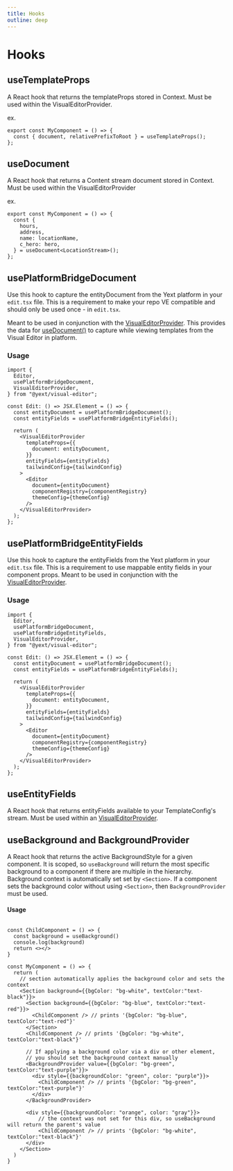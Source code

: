```yaml
---
title: Hooks
outline: deep
---
```


# Hooks

## useTemplateProps

A React hook that returns the templateProps stored in Context. Must be used within the VisualEditorProvider.

ex.

```tsx
export const MyComponent = () => {
  const { document, relativePrefixToRoot } = useTemplateProps();
};
```

## useDocument

A React hook that returns a Content stream document stored in Context. Must be used within the VisualEditorProvider

ex.

```tsx
export const MyComponent = () => {
  const {
    hours,
    address,
    name: locationName,
    c_hero: hero,
  } = useDocument<LocationStream>();
};
```

## usePlatformBridgeDocument

Use this hook to capture the entityDocument from the Yext platform in your `edit.tsx` file.
This is a requirement to make your repo VE compatible and should only be used once - in `edit.tsx`.

Meant to be used in conjunction with the [VisualEditorProvider](../utils/README.md#visualeditorprovider). This provides the data for [useDocument()](#usedocument) to capture while viewing templates from the Visual Editor in platform.

### Usage

```tsx
import {
  Editor,
  usePlatformBridgeDocument,
  VisualEditorProvider,
} from "@yext/visual-editor";

const Edit: () => JSX.Element = () => {
  const entityDocument = usePlatformBridgeDocument();
  const entityFields = usePlatformBridgeEntityFields();

  return (
    <VisualEditorProvider
      templateProps={{
        document: entityDocument,
      }}
      entityFields={entityFields}
      tailwindConfig={tailwindConfig}
    >
      <Editor
        document={entityDocument}
        componentRegistry={componentRegistry}
        themeConfig={themeConfig}
      />
    </VisualEditorProvider>
  );
};
```

## usePlatformBridgeEntityFields

Use this hook to capture the entityFields from the Yext platform in your `edit.tsx` file.
This is a requirement to use mappable entity fields in your component props.
Meant to be used in conjunction with the [VisualEditorProvider](../utils/README.md#visualeditorprovider).

### Usage

```tsx
import {
  Editor,
  usePlatformBridgeDocument,
  usePlatformBridgeEntityFields,
  VisualEditorProvider,
} from "@yext/visual-editor";

const Edit: () => JSX.Element = () => {
  const entityDocument = usePlatformBridgeDocument();
  const entityFields = usePlatformBridgeEntityFields();

  return (
    <VisualEditorProvider
      templateProps={{
        document: entityDocument,
      }}
      entityFields={entityFields}
      tailwindConfig={tailwindConfig}
    >
      <Editor
        document={entityDocument}
        componentRegistry={componentRegistry}
        themeConfig={themeConfig}
      />
    </VisualEditorProvider>
  );
};
```

## useEntityFields

A React hook that returns entityFields available to your TemplateConfig's stream. Must be used within an [VisualEditorProvider](../utils/README.md#visualeditorprovider).

## useBackground and BackgroundProvider

A React hook that returns the active BackgroundStyle for a given component. It is scoped, so `useBackground` will return the most specific
background to a component if there are multiple in the hierarchy. Background context is automatically set
set by `<Section>`. If a component sets the background color without using `<Section>`, then `BackgroundProvider` must be used.

#### Usage

```tsx

const ChildComponent = () => {
  const background = useBackground()
  console.log(background)
  return <></>
}

const MyComponent = () => {
  return (
    // section automatically applies the background color and sets the context
    <Section background={{bgColor: "bg-white", textColor:"text-black"}}>
      <Section background={{bgColor: "bg-blue", textColor:"text-red"}}>
        <ChildComponent /> // prints '{bgColor: "bg-blue", textColor:"text-red"}'
      </Section>
      <ChildComponent /> // prints '{bgColor: "bg-white", textColor:"text-black"}'

      // If applying a background color via a div or other element,
      // you should set the background context manually
      <BackgroundProvider value={{bgColor: "bg-green", textColor:"text-purple"}}>
        <div style={{backgroundColor: "green", color: "purple"}}>
          <ChildComponent /> // prints '{bgColor: "bg-green", textColor:"text-purple"}'
        </div>
      </BackgroundProvider>

      <div style={{backgroundColor: "orange", color: "gray"}}>
          // the context was not set for this div, so useBackground will return the parent's value
          <ChildComponent /> // prints '{bgColor: "bg-white", textColor:"text-black"}'
      </div>
    </Section>
  )
}
```
